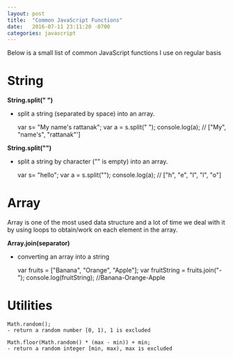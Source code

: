 ```yaml
---
layout: post
title:  "Common JavaScript Functions"
date:   2016-07-11 23:11:20 -0700
categories: javascript
---
```


Below is a small list of common JavaScript functions I use on regular basis

# String
**String.split(" ")**
- split a string (separated by space) into an array.

    var s= "My name's rattanak";
    var a = s.split(" ");
    console.log(a);  // ["My", "name's", "rattanak"']

**String.split("")**
- split a string by character ("" is empty) into an array.

   var s= "hello";
   var a = s.split("");
   console.log(a);  // ["h", "e", "l", "l", "o"]

# Array
Array is one of the most used data structure and a lot of time we deal with it by using loops to obtain/work on each element in the array.

**Array.join(separator)**
- converting an array into a string


    var fruits = ["Banana", "Orange", "Apple"];
    var fruitString = fruits.join("-");
    console.log(fruitString);  //Banana-Orange-Apple

# Utilities

```
Math.random();
- return a random number [0, 1), 1 is excluded
```

```
Math.floor(Math.random() * (max - min)) + min;
- return a random integer [min, max), max is excluded
```